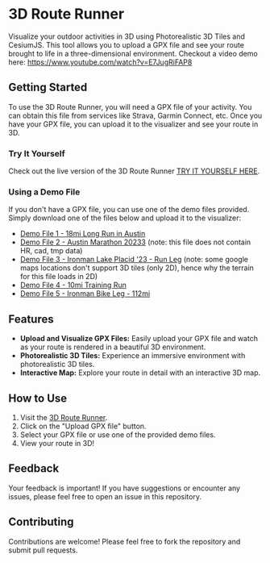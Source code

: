 # 3D Route Runner

Visualize your outdoor activities in 3D using Photorealistic 3D Tiles and CesiumJS. This tool allows you to upload a GPX file and see your route brought to life in a three-dimensional environment.
Checkout a video demo here: https://www.youtube.com/watch?v=E7JugRiFAP8

## Getting Started

To use the 3D Route Runner, you will need a GPX file of your activity. You can obtain this file from services like Strava, Garmin Connect, etc. Once you have your GPX file, you can upload it to the visualizer and see your route in 3D.

### Try It Yourself

Check out the live version of the 3D Route Runner [TRY IT YOURSELF HERE](https://bhasfire.github.io/stravaRouteVisualizer/).

### Using a Demo File

If you don't have a GPX file, you can use one of the demo files provided. Simply download one of the files below and upload it to the visualizer:

- [Demo File 1 - 18mi Long Run in Austin](https://github.com/bhasfire/stravaRouteVisualizer/blob/master/data/18mi_long_run.gpx) 
- [Demo File 2 - Austin Marathon 20233](https://github.com/bhasfire/stravaRouteVisualizer/blob/master/data/AustinMarathon2023.gpx) (note: this file does not contain HR, cad, tmp data)
- [Demo File 3 - Ironman Lake Placid '23 - Run Leg](https://github.com/bhasfire/stravaRouteVisualizer/blob/master/data/IRONMAN_LP_Run.gpx) (note: some google maps locations don't support 3D tiles (only 2D), hence why the terrain for this file loads in 2D)
- [Demo File 4 - 10mi Training Run](https://github.com/bhasfire/stravaRouteVisualizer/blob/master/data/Morning_10mi_run.gpx)
- [Demo File 5 - Ironman Bike Leg - 112mi](https://github.com/bhasfire/stravaRouteVisualizer/blob/master/data/Ironman_Lake_Placid_Bike_Leg.gpx)

## Features

- **Upload and Visualize GPX Files:** Easily upload your GPX file and watch as your route is rendered in a beautiful 3D environment.
- **Photorealistic 3D Tiles:** Experience an immersive environment with photorealistic 3D tiles.
- **Interactive Map:** Explore your route in detail with an interactive 3D map.

## How to Use

1. Visit the [3D Route Runner](https://bhasfire.github.io/stravaRouteVisualizer/).
2. Click on the "Upload GPX file" button.
3. Select your GPX file or use one of the provided demo files.
4. View your route in 3D!

## Feedback

Your feedback is important! If you have suggestions or encounter any issues, please feel free to open an issue in this repository.

## Contributing

Contributions are welcome! Please feel free to fork the repository and submit pull requests.
